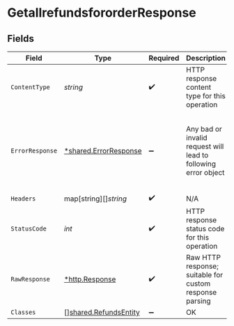 # GetallrefundsfororderResponse


## Fields

| Field                                                                                                               | Type                                                                                                                | Required                                                                                                            | Description                                                                                                         | Example                                                                                                             |
| ------------------------------------------------------------------------------------------------------------------- | ------------------------------------------------------------------------------------------------------------------- | ------------------------------------------------------------------------------------------------------------------- | ------------------------------------------------------------------------------------------------------------------- | ------------------------------------------------------------------------------------------------------------------- |
| `ContentType`                                                                                                       | *string*                                                                                                            | :heavy_check_mark:                                                                                                  | HTTP response content type for this operation                                                                       |                                                                                                                     |
| `ErrorResponse`                                                                                                     | [*shared.ErrorResponse](../../../pkg/models/shared/errorresponse.md)                                                | :heavy_minus_sign:                                                                                                  | Any bad or invalid request will lead to following error object                                                      | {<br/>"message": "bad URL, please check API documentation",<br/>"code": "request_failed",<br/>"type": "invalid_request_error"<br/>} |
| `Headers`                                                                                                           | map[string][]*string*                                                                                               | :heavy_check_mark:                                                                                                  | N/A                                                                                                                 |                                                                                                                     |
| `StatusCode`                                                                                                        | *int*                                                                                                               | :heavy_check_mark:                                                                                                  | HTTP response status code for this operation                                                                        |                                                                                                                     |
| `RawResponse`                                                                                                       | [*http.Response](https://pkg.go.dev/net/http#Response)                                                              | :heavy_check_mark:                                                                                                  | Raw HTTP response; suitable for custom response parsing                                                             |                                                                                                                     |
| `Classes`                                                                                                           | [][shared.RefundsEntity](../../../pkg/models/shared/refundsentity.md)                                               | :heavy_minus_sign:                                                                                                  | OK                                                                                                                  |                                                                                                                     |